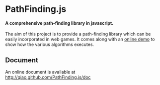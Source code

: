 PathFinding.js
==============
#### A comprehensive path-finding library in javascript. ####

The aim of this project is to provide a path-finding library which can be easily incorporated in web games. It comes along with an [online demo](http://qiao.github.com/PathFinding.js/visual) to show how the various algorithms executes.

## Document ##

An online document is available at http://qiao.github.com/PathFinding.js/doc
